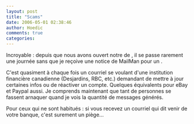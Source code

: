 ```yaml
---
layout: post
title: "Scams"
date: 2006-05-01 02:38:46
author: Hoedic
comments: true
categories: 
---
```



Incroyable : depuis que nous avons ouvert notre  de , il se passe rarement une journée sans que je reçoive une notice de MailMan pour un .

C'est quasiment à chaque fois un courriel se voulant d'une institution financière canadienne (Desjardins, RBC, etc.) demandant de mettre à jour certaines infos ou de réactiver un compte. Quelques équivalents pour eBay et Paypal aussi. Je comprends maintenant que tant de personnes se fassent arnaquer quand je vois la quantité de messages générés.

Pour ceux qui ne sont habitués : si vous recevez un courriel qui dit venir de votre banque, c'est surement un piège...